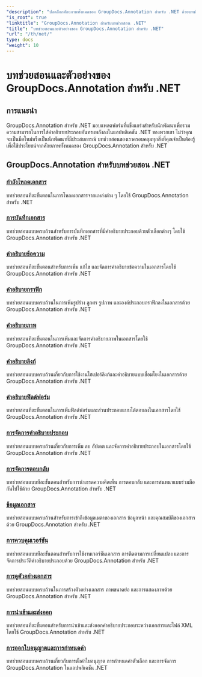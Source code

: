 ```yaml
---
"description": "ปลดล็อกศักยภาพทั้งหมดของ GroupDocs.Annotation สำหรับ .NET ด้วยบทช่วยสอนของเรา บูรณาการอย่างราบรื่น ปรับปรุงการทำงานร่วมกัน และปรับปรุงเวิร์กโฟลว์ให้มีประสิทธิภาพ"
"is_root": true
"linktitle": "GroupDocs.Annotation สำหรับบทช่วยสอน .NET"
"title": "บทช่วยสอนและตัวอย่างของ GroupDocs.Annotation สำหรับ .NET"
"url": "/th/net/"
type: docs
"weight": 10
---
```


# บทช่วยสอนและตัวอย่างของ GroupDocs.Annotation สำหรับ .NET

## การแนะนำ

GroupDocs.Annotation สำหรับ .NET มอบแพลตฟอร์มที่แข็งแกร่งสำหรับนักพัฒนาเพื่อรวมความสามารถในการใส่คำอธิบายประกอบอันทรงพลังลงในแอปพลิเคชัน .NET ของพวกเขา ไม่ว่าคุณจะเป็นมือใหม่หรือเป็นนักพัฒนาที่มีประสบการณ์ บทช่วยสอนของเราครอบคลุมทุกสิ่งที่คุณจำเป็นต้องรู้เพื่อใช้ประโยชน์จากศักยภาพทั้งหมดของ GroupDocs.Annotation สำหรับ .NET

## GroupDocs.Annotation สำหรับบทช่วยสอน .NET
### [กำลังโหลดเอกสาร](./document-loading)
บทช่วยสอนทีละขั้นตอนในการโหลดเอกสารจากแหล่งต่าง ๆ โดยใช้ GroupDocs.Annotation สำหรับ .NET

### [การบันทึกเอกสาร](./document-saving)
บทช่วยสอนแบบครบถ้วนสำหรับการบันทึกเอกสารที่มีคำอธิบายประกอบด้วยตัวเลือกต่างๆ โดยใช้ GroupDocs.Annotation สำหรับ .NET

### [คำอธิบายข้อความ](./text-annotations)
บทช่วยสอนทีละขั้นตอนสำหรับการเพิ่ม แก้ไข และจัดการคำอธิบายข้อความในเอกสารโดยใช้ GroupDocs.Annotation สำหรับ .NET

### [คำอธิบายกราฟิก](./graphical-annotations)
บทช่วยสอนแบบครบถ้วนในการเพิ่มรูปร่าง ลูกศร รูปภาพ และองค์ประกอบกราฟิกลงในเอกสารด้วย GroupDocs.Annotation สำหรับ .NET

### [คำอธิบายภาพ](./image-annotations)
บทช่วยสอนทีละขั้นตอนในการเพิ่มและจัดการคำอธิบายภาพในเอกสารโดยใช้ GroupDocs.Annotation สำหรับ .NET

### [คำอธิบายลิงก์](./link-annotations)
บทช่วยสอนแบบครบถ้วนเกี่ยวกับการใช้งานไฮเปอร์ลิงก์และคำอธิบายแบบเชื่อมโยงในเอกสารด้วย GroupDocs.Annotation สำหรับ .NET

### [คำอธิบายฟิลด์ฟอร์ม](./form-field-annotations)
บทช่วยสอนทีละขั้นตอนในการเพิ่มฟิลด์ฟอร์มและส่วนประกอบแบบโต้ตอบลงในเอกสารโดยใช้ GroupDocs.Annotation สำหรับ .NET

### [การจัดการคำอธิบายประกอบ](./annotation-management)
บทช่วยสอนแบบครบถ้วนเกี่ยวกับการเพิ่ม ลบ อัปเดต และจัดการคำอธิบายประกอบในเอกสารโดยใช้ GroupDocs.Annotation สำหรับ .NET

### [การจัดการตอบกลับ](./reply-management)
บทช่วยสอนแบบทีละขั้นตอนสำหรับการนำเธรดความคิดเห็น การตอบกลับ และการสนทนาแบบร่วมมือกันไปใช้ด้วย GroupDocs.Annotation สำหรับ .NET

### [ข้อมูลเอกสาร](./document-information)
บทช่วยสอนแบบครบถ้วนสำหรับการเข้าถึงข้อมูลเมตาของเอกสาร ข้อมูลหน้า และคุณสมบัติของเอกสารด้วย GroupDocs.Annotation สำหรับ .NET

### [การควบคุมเวอร์ชัน](./version-control)
บทช่วยสอนแบบทีละขั้นตอนสำหรับการใช้งานเวอร์ชันเอกสาร การติดตามการเปลี่ยนแปลง และการจัดการประวัติคำอธิบายประกอบด้วย GroupDocs.Annotation สำหรับ .NET

### [การดูตัวอย่างเอกสาร](./document-preview)
บทช่วยสอนแบบครบถ้วนในการสร้างตัวอย่างเอกสาร ภาพขนาดย่อ และการแสดงภาพด้วย GroupDocs.Annotation สำหรับ .NET

### [การนำเข้าและส่งออก](./import-and-export)
บทช่วยสอนทีละขั้นตอนสำหรับการนำเข้าและส่งออกคำอธิบายประกอบระหว่างเอกสารและไฟล์ XML โดยใช้ GroupDocs.Annotation สำหรับ .NET

### [การออกใบอนุญาตและการกำหนดค่า](./licensing-and-configuration)
บทช่วยสอนแบบครบถ้วนเกี่ยวกับการตั้งค่าใบอนุญาต การกำหนดค่าตัวเลือก และการจัดการ GroupDocs.Annotation ในแอปพลิเคชัน .NET